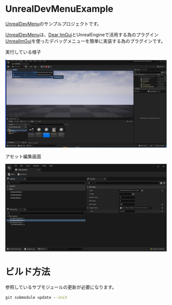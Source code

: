 # UnrealDevMenuExample

[UnrealDevMenu](https://github.com/laycnc/UnrealDevMenu/tree/9895c8f5e00d1de61f90dd7d2170329a7cfd63ae)のサンプルプロジェクトです。  

[UnrealDevMenu](https://github.com/laycnc/UnrealDevMenu/tree/9895c8f5e00d1de61f90dd7d2170329a7cfd63ae)は、[Dear ImGui](https://github.com/ocornut/imgui)とUnrealEngineで活用する為のプラグイン[UnrealImGui](https://github.com/WiggleWizard/UnrealImGui/tree/48b1abd1e190f5b02b87f9452056c27c7f622d1d)を使ったデバッグメニューを簡単に実装する為のプラグインです。


実行している様子

![実行画面](./Document/Sample.png)  

アセット編集画面

![アセット編集エディター](./Document/DevMenuEditorSample.png)


# ビルド方法

参照しているサブモジュールの更新が必要になります。  

```cmd
git submodule update --init
```